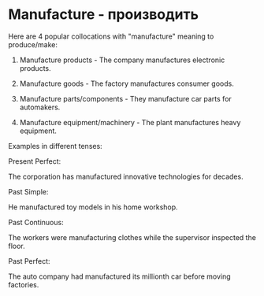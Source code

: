 # Manufacture - производить




Here are 4 popular collocations with "manufacture" meaning to produce/make:

1. Manufacture products - The company manufactures electronic products.

2. Manufacture goods - The factory manufactures consumer goods.

3. Manufacture parts/components - They manufacture car parts for automakers.

4. Manufacture equipment/machinery - The plant manufactures heavy equipment.

Examples in different tenses:

Present Perfect:

The corporation has manufactured innovative technologies for decades.

Past Simple:

He manufactured toy models in his home workshop.

Past Continuous:

The workers were manufacturing clothes while the supervisor inspected the floor.

Past Perfect:

The auto company had manufactured its millionth car before moving factories.
